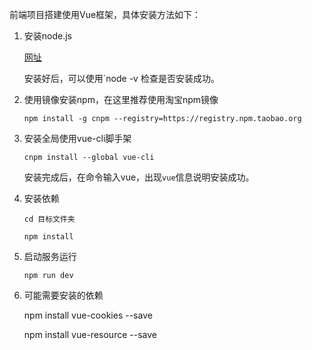 前端项目搭建使用Vue框架，具体安装方法如下：

1. 安装node.js

   [网址](http://nodejs.cn)

   安装好后，可以使用`node -v 检查是否安装成功。

2. 使用镜像安装npm，在这里推荐使用淘宝npm镜像

    `npm install -g cnpm --registry=https://registry.npm.taobao.org`

3. 安装全局使用vue-cli脚手架

   `cnpm install --global vue-cli`

   安装完成后，在命令输入vue，出现`vue`信息说明安装成功。

4. 安装依赖

   `cd 目标文件夹`

   `npm install`

5. 启动服务运行

   `npm run dev`

6. 可能需要安装的依赖

   npm install vue-cookies --save

   npm install vue-resource --save